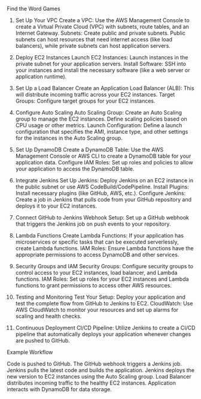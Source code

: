Find the Word Games

1. Set Up Your VPC
Create a VPC: Use the AWS Management Console to create a Virtual Private Cloud (VPC) with subnets, route tables, and an Internet Gateway.
Subnets: Create public and private subnets. Public subnets can host resources that need internet access (like load balancers), while private subnets can host application servers.

2. Deploy EC2 Instances
Launch EC2 Instances: Launch instances in the private subnet for your application servers.
Install Software: SSH into your instances and install the necessary software (like a web server or application runtime).

3. Set Up a Load Balancer
Create an Application Load Balancer (ALB): This will distribute incoming traffic across your EC2 instances.
Target Groups: Configure target groups for your EC2 instances.

4. Configure Auto Scaling
Auto Scaling Group: Create an Auto Scaling group to manage the EC2 instances. Define scaling policies based on CPU usage or other metrics.
Launch Configuration: Define a launch configuration that specifies the AMI, instance type, and other settings for the instances in the Auto Scaling group.

5. Set Up DynamoDB
Create a DynamoDB Table: Use the AWS Management Console or AWS CLI to create a DynamoDB table for your application data.
Configure IAM Roles: Set up roles and policies to allow your application to access the DynamoDB table.

6. Integrate Jenkins
Set Up Jenkins: Deploy Jenkins on an EC2 instance in the public subnet or use AWS CodeBuild/CodePipeline.
Install Plugins: Install necessary plugins (like GitHub, AWS, etc.).
Configure Jenkins: Create a job in Jenkins that pulls code from your GitHub repository and deploys it to your EC2 instances.

7. Connect GitHub to Jenkins
Webhook Setup: Set up a GitHub webhook that triggers the Jenkins job on push events to your repository.

8. Lambda Functions
Create Lambda Functions: If your application has microservices or specific tasks that can be executed serverlessly, create Lambda functions.
IAM Roles: Ensure Lambda functions have the appropriate permissions to access DynamoDB and other services.

9. Security Groups and IAM
Security Groups: Configure security groups to control access to your EC2 instances, load balancer, and Lambda functions.
IAM Roles: Set up roles for your EC2 instances and Lambda functions to grant permissions to access other AWS resources.

10. Testing and Monitoring
Test Your Setup: Deploy your application and test the complete flow from GitHub to Jenkins to EC2.
CloudWatch: Use AWS CloudWatch to monitor your resources and set up alarms for scaling and health checks.

11. Continuous Deployment
CI/CD Pipeline: Utilize Jenkins to create a CI/CD pipeline that automatically deploys your application whenever changes are pushed to GitHub.

Example Workflow

Code is pushed to GitHub.
The GitHub webhook triggers a Jenkins job.
Jenkins pulls the latest code and builds the application.
Jenkins deploys the new version to EC2 instances using the Auto Scaling group.
Load Balancer distributes incoming traffic to the healthy EC2 instances.
Application interacts with DynamoDB for data storage.
